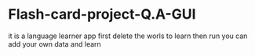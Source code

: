# Flash-card-project-Q.A-GUI 
it is a language learner app
first delete the worls to learn 
then run 
you can add your own data and learn 
